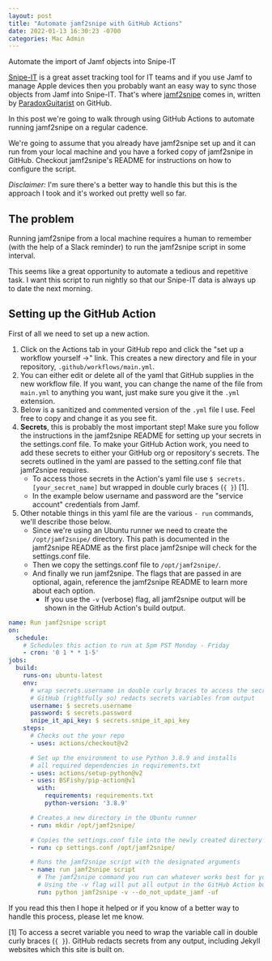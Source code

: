 ```yaml
---
layout: post
title: "Automate jamf2snipe with GitHub Actions"
date: 2022-01-13 16:30:23 -0700
categories: Mac Admin
---
```


Automate the import of Jamf objects into Snipe-IT

<!--more-->

[Snipe-IT](https://snipeitapp.com) is a great asset tracking tool for IT teams and if you use Jamf to manage Apple devices then you probably want an easy way to sync those objects from Jamf into Snipe-IT. That's where [jamf2snipe](https://github.com/ParadoxGuitarist/jamf2snipe) comes in, written by [ParadoxGuitarist](https://github.com/ParadoxGuitarist) on GitHub.

In this post we're going to walk through using GitHub Actions to automate running jamf2snipe on a regular cadence.

We're going to assume that you already have jamf2snipe set up and it can run from your local machine and you have a forked copy of jamf2snipe in GitHub. Checkout jamf2snipe's README for instructions on how to configure the script.

_Disclaimer:_ I'm sure there's a better way to handle this but this is the approach I took and it's worked out pretty well so far.

## The problem

Running jamf2snipe from a local machine requires a human to remember (with the help of a Slack reminder) to run the jamf2snipe script in some interval.

This seems like a great opportunity to automate a tedious and repetitive task. I want this script to run nightly so that our Snipe-IT data is always up to date the next morning.

## Setting up the GitHub Action

First of all we need to set up a new action.

1. Click on the Actions tab in your GitHub repo and click the "set up a workflow yourself ->" link. This creates a new directory and file in your repository, `.github/workflows/main.yml`.
2. You can either edit or delete all of the yaml that GitHub supplies in the new workflow file. If you want, you can change the name of the file from `main.yml` to anything you want, just make sure you give it the `.yml` extension.
3. Below is a sanitized and commented version of the `.yml` file I use. Feel free to copy and change it as you see fit.
4. **Secrets**, this is probably the most important step! Make sure you follow the instructions in the jamf2snipe README for setting up your secrets in the settings.conf file. To make your GitHub Action work, you need to add these secrets to either your GitHub org or repository's secrets. The secrets outlined in the yaml are passed to the setting.conf file that jamf2snipe requires.
    - To access those secrets in the Action's yaml file use `$ secrets.[your_secret_name]` but wrapped in double curly braces (`{ }`) [1].
    - In the example below username and password are the "service account" credentials from Jamf.
5. Other notable things in this yaml file are the various `- run` commands, we'll describe those below.
    - Since we're using an Ubuntu runner we need to create the `/opt/jamf2snipe/` directory. This path is documented in the jamf2snipe README as the first place jamf2snipe will check for the settings.conf file.
    - Then we copy the settings.conf file to `/opt/jamf2snipe/`.
    - And finally we run jamf2snipe. The flags that are passed in are optional, again, reference the jamf2snipe README to learn more about each option.
        - If you use the `-v` (verbose) flag, all jamf2snipe output will be shown in the GitHub Action's build output.

```yaml
name: Run jamf2snipe script
on:
  schedule:
    # Schedules this action to run at 5pm PST Monday - Friday
    - cron: '0 1 * * 1-5'
jobs:
  build:
    runs-on: ubuntu-latest
    env:
      # wrap secrets.username in double curly braces to access the secrets
      # GitHub (rightfully so) redacts secrets variables from output
      username: $ secrets.username
      password: $ secrets.password
      snipe_it_api_key: $ secrets.snipe_it_api_key
    steps:
      # Checks out the your repo
      - uses: actions/checkout@v2

      # Set up the environment to use Python 3.8.9 and installs
      # all required dependencies in requirements.txt
      - uses: actions/setup-python@v2
      - uses: BSFishy/pip-action@v1
        with:
          requirements: requirements.txt
          python-version: '3.8.9'

      # Creates a new directory in the Ubuntu runner
      - run: mkdir /opt/jamf2snipe/

      # Copies the settings.conf file into the newly created directory
      - run: cp settings.conf /opt/jamf2snipe/

      # Runs the jamf2snipe script with the designated arguments
      - name: run jamf2snipe script
        # The jamf2snipe command you run can whatever works best for your use.
        # Using the -v flag will put all output in the GitHub Action build output.
        run: python jamf2snipe -v --do_not_update_jamf -uf
```

If you read this then I hope it helped or if you know of a better way to handle this process, please let me know.

[1] To access a secret variable you need to wrap the variable call in double curly braces (`{ }`). GitHub redacts secrets from any output, including Jekyll websites which this site is built on.

